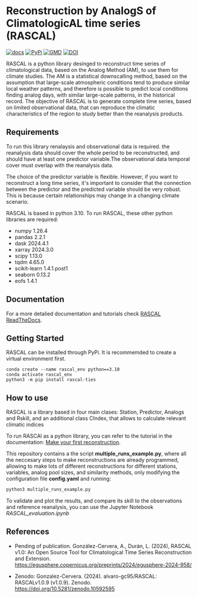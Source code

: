 # Reconstruction by AnalogS of ClimatologicAL time series (RASCAL)

[![docs](https://readthedocs.org/projects/rascalv100/badge/)](https://rascalv100.readthedocs.io)
[![PyPi](https://img.shields.io/badge/PyPi-install-blue)](https://pypi.org/project/rascal-ties/)
[![GMD](https://img.shields.io/badge/GMD-preprint-orange)](https://egusphere.copernicus.org/preprints/2024/egusphere-2024-958/)
[![DOI](https://sandbox.zenodo.org/badge/580329030.svg)](https://sandbox.zenodo.org/doi/10.5072/zenodo.79848)


RASCAL is a python library desinged to reconstruct time series of climatological data, based on the Analog Method (AM), to use them for climate studies. The AM is a statistical downscalling method, based on the assumption that large-scale atmospheric conditions tend to produce similar local weather patterns, and therefore is possible to predict local conditions finding analog days, with similar large-scale patterns, in the historical record. 
The objective of RASCAL is to generate complete time series, based on limited observational data, that can reproduce the climatic characteristics of the region to study better than the reanalysis products.

## Requirements
To run this library renalaysis and observational data is required. the reanalysis data should cover the whole period to be reconstructed, and should have at least one predictor variable.The observational data temporal cover must overlap with the reanalysis data.

The choice of the predictor variable is flexible. However, if you want to reconstruct a long time series, it's important to consider that the connection between the predictor and the predicted variable should be very robust. This is because certain relationships may change in a changing climate scenario.

RASCAL is based in python 3.10. To run RASCAL, these other python libraries are required:

- numpy 1.26.4
- pandas 2.2.1
- dask 2024.4.1
- xarray 2024.3.0
- scipy 1.13.0
- tqdm 4.65.0
- scikit-learn 1.4.1.post1
- seaborn 0.13.2
- eofs 1.4.1

## Documentation

For a more detalied documentation and tutorials check [RASCAL ReadTheDocs](https://rascalv100.readthedocs.io). 

## Getting Started

RASCAL can be installed through PyPi. It is recommemded to create a virtual environment first.

```
conda create --name rascal_env python==3.10
conda activate rascal_env
python3 -m pip install rascal-ties
```

## How to use

RASCAL is a library based in four main clases: Station, Predictor, Analogs and Rskill, and an additional class CIndex, that allows to calculate relevant climatic indices

To run RASCAl as a python library, you can refer to the tutorial in the documentation: [Make your first reconstruction](https://rascalv100.readthedocs.io/en/latest/begginer.html).

This repository contains a the script **multiple_runs_example.py**, where all the neccesary steps to make reconstructions are already programmed, allowing to make lots of different reconstructions for different stations, variables, analog pool sizes, and similarity methods, only modifying the configuration file **config.yaml** and running:

```python
python3 multiple_runs_example.py
```

To validate and plot the results, and compare its skill to the observations and reference reanalysis, you can use the Jupyter Notebook *RASCAL_evaluation.ipynb*

## References
- Pending of publication. González-Cervera, A., Durán, L. (2024), RASCAL v1.0: An Open Source Tool for Climatological Time Series Reconstruction and Extension. https://egusphere.copernicus.org/preprints/2024/egusphere-2024-958/

- Zenodo: Gonzalez-Cervera. (2024). alvaro-gc95/RASCAL: RASCALv1.0.9 (v1.0.9). Zenodo. https://doi.org/10.5281/zenodo.10592595


